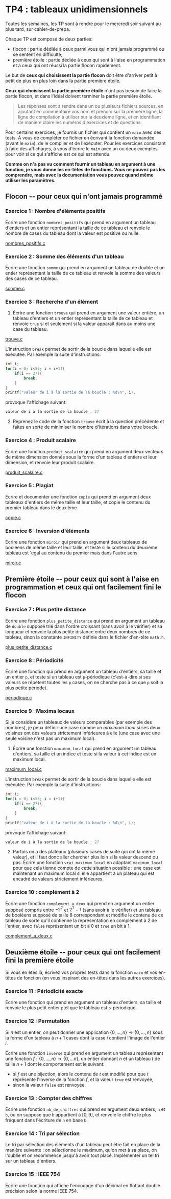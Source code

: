 # TP4 : tableaux unidimensionnels
Toutes les semaines, les TP sont à rendre pour le mercredi soir
suivant au plus tard, sur cahier-de-prepa. 

Chaque TP est composé de deux parties:
* flocon : partie dédiée à ceux parmi vous qui n'ont jamais programmé
  ou se sentent en difficulté;
* première étoile : partie dédiée à ceux qui sont à l'aise en programmation et à
  ceux qui ont réussi la partie flocon rapidement.
  
Le but de **ceux qui choisissent la partie flocon** doit être
d'arriver petit à petit de plus en plus loin dans la partie première
étoile.

**Ceux qui choisissent la partie première étoile** n'ont pas besoin de
faire la partie flocon, et dans l'idéal doivent terminer la partie
première étoile.


> Les réponses sont à rendre dans un ou plusieurs fichiers sources, en
ajoutant en commentaire vos nom et prénom sur la première ligne, la
ligne de compilation à utiliser sur la deuxième ligne, et en
identifiant de manière claire les numéros d'exercices et de
questions.

Pour certains exercices, je fournis un fichier qui contient un
`main` avec des tests. À vous de compléter ce fichier en écrivant la
fonction demandée (avant le `main`), de le compiler et de
l'exécuter. Pour les exercices consistant à faire des affichages, à
vous d'écrire le `main` avec un ou deux exemples pour voir si ce qui
s'affiche est ce qui est attendu.

**Comme on n'a pas vu comment fournir un tableau en argument à une
fonction, je vous donne les en-têtes de fonctions. Vous ne pouvez pas
les comprendre, mais avec la documentation vous pouvez quand même
utiliser les paramètres.**

## Flocon -- pour ceux qui n'ont jamais programmé
### Exercice 1 : Nombre d'éléments positifs

Écrire une fonction `nombres_positifs` qui prend en argument un
tableau d'entiers et un entier représentant la taille de ce tableau et
renvoie le nombre de cases du tableau dont la valeur est positive ou
nulle.

[nombres_positifs.c](tests/nombres_positifs.c)

### Exercice 2 : Somme des éléments d'un tableau

Écrire une fonction `somme` qui prend en argument un
tableau de double et un entier représentant la taille de ce tableau et
renvoie la somme des valeurs des cases de ce tableau.


[somme.c](tests/somme.c)

### Exercice 3 : Recherche d'un élément

1. Écrire une fonction `trouve` qui prend en argument une valeur
entière, un tableau d'entiers et un entier représentant la taille de
ce tableau et renvoie `true` si et seulement si la valeur apparaît
dans au moins une case du tableau.

[trouve.c](tests/trouve.c)

L'instruction `break` permet de sortir de la boucle dans laquelle elle
est exécutée. Par exemple la suite d'instructions:

```C
int i;
for(i = 0; i<53; i = i+1){
    if(i == 27){
        break;
    }
}
printf("valeur de i à la sortie de la boucle : %d\n", i);
```

provoque l'affichage suivant:

```C
valeur de i à la sortie de la boucle : 27
```

2. Reprenez le code de la fonction `trouve` écrit à la question
   précédente et faites en sorte de minimiser le nombre d'itérations
   dans votre boucle.

### Exercice 4 : Produit scalaire
Écrire une fonction `produit_scalaire` qui prend en argument deux
vecteurs de même dimension donnés sous la forme d'un tableau d'entiers
et leur dimension, et renvoie leur produit scalaire.

[produit_scalaire.c](tests/produit_scalaire.c)

### Exercice 5 : Plagiat
Écrire et documenter une fonction `copie` qui prend en argument deux
tableaux d'entiers de même taille et leur taille, et copie le contenu
du premier tableau dans le deuxième.

[copie.c](tests/copie.c)

### Exercice 6 : Inversion d'éléments
Écrire une fonction `miroir` qui prend en argument deux
tableaux de booléens de même taille et leur taille, et teste si le
contenu du deuxième tableau est 'egal au contenu du premier mais dans
l'autre sens.

[miroir.c](tests/miroir.c)

## Première étoile -- pour ceux qui sont à l'aise en programmation et ceux qui ont facilement fini le flocon

### Exercice 7 : Plus petite distance
Écrire une fonction `plus_petite_distance` qui prend en argument un tableau de `double` supposé trié dans l'ordre croissant (sans avoir à le vérifier) et sa longueur et renvoie la plus petite distance entre deux nombres de ce tableau, sinon la constante `INFINITY` définie dans le fichier d'en-tête `math.h`.

[plus_petite_distance.c](tests/plus_petite_distance.c)

### Exercice 8 : Périodicité
Écrire une fonction qui prend en argument un tableau d'entiers, sa
taille et un entier `p`, et teste si un tableau est `p`-périodique
(c'est-à-dire si ses valeurs se répètent toutes les `p` cases, on ne
cherche pas à ce que `p` soit la plus petite période).

[periodique.c](tests/periodique.c)

### Exercice 9 : Maxima locaux
Si je considère un tableaux de valeurs comparables (par exemple des nombres), je peux définir une case comme un _maximum local_ si ses deux voisines ont des valeurs strictement inférieures à elle (une case avec une seule voisine n'est pas un maximum local).

1. Écrire une fonction `maximum_local` qui prend en argument un tableau d'entiers, sa taille et un indice et teste si la valeur à cet indice est un maximum local.

[maximum_local.c](tests/maximum_local.c)


L'instruction `break` permet de sortir de la boucle dans laquelle elle
est exécutée. Par exemple la suite d'instructions:

```C
int i;
for(i = 0; i<53; i = i+1){
    if(i == 27){
        break;
    }
}
printf("valeur de i à la sortie de la boucle : %d\n", i);
```

provoque l'affichage suivant:

```C
valeur de i à la sortie de la boucle : 27
```

2. Parfois on a des plateaux (plusieurs cases de suite qui ont la même valeur), et il faut donc aller chercher plus loin si la valeur descend ou pas. Écrire une fonction `vrai_maximum_local` en adaptant `maximum_local` pour que cela tienne compte de cette situation possible : une case est maintenant un maximum local si elle appartient à un plateau qui est encadré de valeurs strictement inférieures.

### Exercice 10 : complément à 2
Écrire une fonction `complement_a_deux` qui prend en argument un entier supposé compris
entre $-2^7$ et $2^7-1$ (sans avoir à le vérifier) et un tableau
de booléens supposé de taille 8 correspondant et modifie le contenu de ce
tableau de sorte qu'il contienne la représentation en
complément à 2 de l'entier, avec `false` représentant un bit à
0 et `true` un bit à 1.

[complement_a_deux.c](tests/complement_a_deux.c)

## Deuxième étoile -- pour ceux qui ont facilement fini la première étoile

Si vous en êtes là, écrivez vos propres tests dans la fonction `main`
et vos en-têtes de fonction (en vous inspirant des en-têtes dans les
autres exercices).


### Exercice 11 : Périodicité exacte
Écrire une fonction qui prend en argument un tableau d'entiers, sa
taille et renvoie le plus petit entier `p`tel que le tableau est
`p`-périodique.


### Exercice 12 : Permutation
Si $n$ est un entier, on peut donner une application $\{ 0,\dots,
n\} \to \{ 0, \dots,n\}$ sous la forme d'un tableau
à $n+1$ cases dont la case $i$ contient l'image de l'entier $i$.

Écrire une fonction `inverse` qui prend en argument un tableau
représentant une fonction $f : \{ 0, \dots, n\} \to \{ 0,\dots
n\}$, un entier donnant $n$ et un tableau $t$ de taille $n+1$ dont
le comportement est le suivant:
* si $f$ est une bijection, alors le contenu de $t$ est modifié pour
  que $t$ représente l'inverse de la fonction $f$, et la valeur `true`
  est renvoyée,
* sinon la valeur `false` est renvoyée.

### Exercice 13 : Compter des chiffres
Écrire une fonction `nb_de_chiffres` qui prend en argument deux
entiers, `n` et `b`, où on suppose que `b` appartient à $[0,9]$, et
renvoie le chiffre le plus fréquent dans l'écriture de `n` en base `b`.

### Exercice 14 : Tri par sélection
Le tri par sélection des éléments d'un tableau peut être fait en place
de la manière suivante : on sélectionne le maximum, qu'on met à sa
place, on l'oublie et on recommence jusqu'à avoir tout
placé. Implémenter un tel tri sur un tableau d'entiers.

### Exercice 15 : IEEE 754
Écrire une fonction qui affiche l'encodage d'un décimal en flottant
double précision selon la norme IEEE 754.
